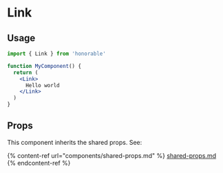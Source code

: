 # Link

## Usage

```jsx
import { Link } from 'honorable'

function MyComponent() {
  return (
    <Link>
      Hello world
    </Link>
  )
}
```

## Props

This component inherits the shared props. See:

{% content-ref url="components/shared-props.md" %}
[shared-props.md](components/shared-props.md)
{% endcontent-ref %}

